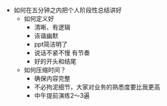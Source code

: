 - 如何在五分钟之内把个人阶段性总结讲好
	- 如何定义好
		- 清晰、有逻辑
		- 诙谐幽默
		- ppt简洁明了
		- 说话不紧不慢 有节奏
		- 好的开头和结尾
	- 如何压缩时间？
		- 确保内容完整
		- 不必拘泥细节，大家对业务的熟悉度要比我更高
		- 中午提前演练2～3遍